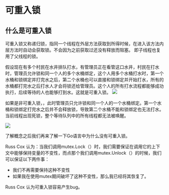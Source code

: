 #  可重入锁

## 什么是可重入锁

可重入锁又称递归锁，指同一个线程在外层方法获取到所得时候，在进入该方法内层方法时自动会获取锁。不会因为之前获取过还没有释放而阻塞。
即子线程也复用了父线程的锁。



假设现在有多个村民在水井排队打水，有管理员正在看管这口水井，村民在打水时，管理员允许锁和同一个人的多个水桶绑定，这个人用多个水桶打水时，第一个水桶和锁绑定并打完水之后，第二个水桶也可以直接和锁绑定并开始打水，所有的水桶都打完水之后打水人才会将锁还给管理员。这个人的所有打水流程都能够成功执行，后续等待的人也能够打到水。这就是可重入锁。
![](https://img-blog.csdnimg.cn/img_convert/f3139378641ec2ab1a119900befb2630.png)

如果是非可重入锁，，此时管理员只允许锁和同一个人的一个水桶绑定。第一个水桶和锁绑定打完水之后并不会释放锁，导致第二个水桶不能和锁绑定也无法打水。当前线程出现死锁，整个等待队列中的所有线程都无法被唤醒。

![](https://img-blog.csdnimg.cn/img_convert/8d868b5a7a0721953673f4aac168a473.png)

了解概念之后我们再来了解一下Go语言中为什么没有可重入锁。

Russ Cox 认为：当我们调用mutex.Lock（）时，我们需要保证在调用它的上下文中能够保持变量的不变性，而点那个我们调用mutex.Unlock（）的时候，我们可以保证以下两件事：

- 我们不再需要保持这种不变性
- 如果我在使用mutex期间破坏了这种不变性，那么我已经将其恢复了。

Russ Cox 认为可重入锁容易产生bug。